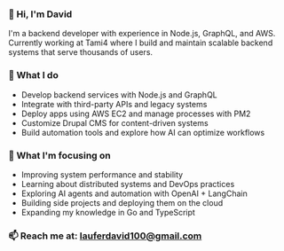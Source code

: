 ### 👋 Hi, I'm David

I'm a backend developer with experience in Node.js, GraphQL, and AWS.  
Currently working at Tami4 where I build and maintain scalable backend systems that serve thousands of users.

### 🔧 What I do

- Develop backend services with Node.js and GraphQL
- Integrate with third-party APIs and legacy systems
- Deploy apps using AWS EC2 and manage processes with PM2
- Customize Drupal CMS for content-driven systems
- Build automation tools and explore how AI can optimize workflows

### 🎯 What I'm focusing on

- Improving system performance and stability  
- Learning about distributed systems and DevOps practices  
- Exploring AI agents and automation with OpenAI + LangChain  
- Building side projects and deploying them on the cloud  
- Expanding my knowledge in Go and TypeScript

### 📫 Reach me at: **lauferdavid100@gmail.com**

